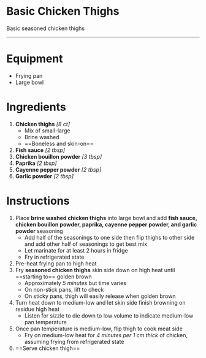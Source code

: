 # Basic Chicken Thighs

Basic seasoned chicken thighs

---

# Equipment

- Frying pan
- Large bowl

# Ingredients

1) **Chicken thighs** *\[8 ct\]*
   - Mix of small-large
   - Brine washed
   - ==Boneless and skin-on==
2) **Fish sauce** *\[2 tbsp\]*
3) **Chicken bouillon powder** *\[3 tbsp\]*
4) **Paprika** *\[2 tbsp\]*
5) **Cayenne pepper powder** *\[2 tbsp\]*
6) **Garlic powder** *\[2 tbsp\]*

# Instructions

1) Place **brine washed chicken thighs** into large bowl and add **fish sauce, chicken bouillon powder, paprika, cayenne pepper powder, and garlic powder** seasoning
   - Add half of the seasonings to one side then flip thighs to other side and add other half of seasonings to get best mix
   - Let marinate for at least 2 hours in fridge
   - Fry in refrigerated state
2) Pre-heat frying pan to high heat
3) Fry **seasoned chicken thighs** skin side down on high heat until ==starting to== golden brown
   - Approximately *5 minutes* but time varies
   - On non-stick pans, lift to check
   - On sticky pans, thigh will easily release when golden brown
4) Turn heat down to medium-low and let skin side finish browning on residue high heat
   - Listen for sizzle to die down to low volume to indicate medium-low pan temperature
5) Once pan temperature is medium-low, flip thigh to cook meat side
   - Fry on medium-low heat for *4 minutes per 1 cm thick* of chicken, assuming frying from refrigerated state
6) ==Serve chicken thigh==